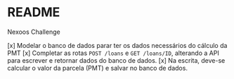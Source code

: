 # README

Nexoos Challenge

[x] Modelar o banco de dados parar ter os dados necessários do cálculo da PMT
[x] Completar as rotas `POST /loans` e `GET /loans/ID`, alterando a API para escrever e retornar dados do banco de dados.
[x] Na escrita, deve-se calcular o valor da parcela (PMT) e salvar no banco de dados.
